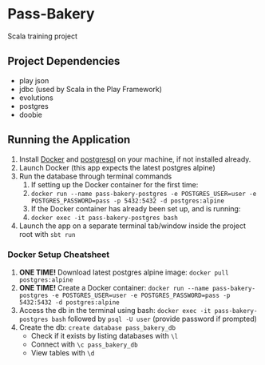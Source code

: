 # Pass-Bakery
Scala training project

## Project Dependencies
* play json
* jdbc (used by Scala in the Play Framework)
* evolutions
* postgres
* doobie

## Running the Application
1. Install [Docker](https://www.docker.com/products/docker-desktop/) and  [postgresql](https://www.postgresql.org/download/) on your machine, if not installed already.
2. Launch Docker (this app expects the latest postgres alpine)
3. Run the database through terminal commands
   1. If setting up the Docker container for the first time:
   2. `docker run --name pass-bakery-postgres -e POSTGRES_USER=user -e POSTGRES_PASSWORD=pass -p 5432:5432 -d postgres:alpine`
   3. If the Docker container has already been set up, and is running:
   4. `docker exec -it pass-bakery-postgres bash`
4. Launch the app on a separate terminal tab/window inside the project root with `sbt run`

### Docker Setup Cheatsheet
1. **ONE TIME!** Download latest postgres alpine image: `docker pull postgres:alpine`
2. **ONE TIME!** Create a Docker container: `docker run --name pass-bakery-postgres -e POSTGRES_USER=user -e POSTGRES_PASSWORD=pass -p 5432:5432 -d postgres:alpine`
3. Access the db in the terminal using bash: `docker exec -it pass-bakery-postgres bash` followed by `psql -U user` (provide password if prompted)
4. Create the db: `create database pass_bakery_db`
   * Check if it exists by listing databases with `\l`
   * Connect with `\c pass_bakery_db`
   * View tables with `\d`
